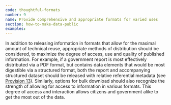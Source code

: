 ```yaml
---
code: thoughtful-formats
number: 9
name: Provide comprehensive and appropriate formats for varied uses
section: how-to-make-data-public
examples:
---
```


<p>In addition to releasing information in formats that allow for the maximal amount of technical reuse, appropriate methods of distribution should be considered, to maximize the degree of access, use and quality of published information. For example, if a government report is most effectively distributed via a PDF format, but contains data elements that would be most digestible via a structured format, both the report and accompanying structured dataset should be released with relative referential metadata (see <a href="http://sunlightfoundation.com/opendataguidelines/#metadata">Provision 13</a>). Similarly, options for bulk download should also recognize the strength of allowing for access to information in various formats. This degree of access and interaction allows citizens and government alike to get the most out of the data.</p>
